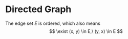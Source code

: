 # Directed Graph

The edge set $E$ is ordered, which also means 
$$ \exist (x, y) \in E,\ (y, x) \in E $$

